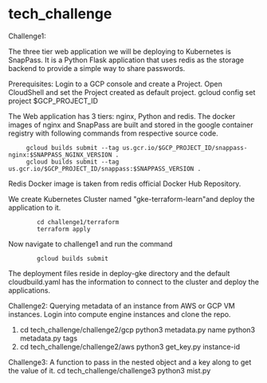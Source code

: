 # tech_challenge
Challenge1:

The three tier web application we will be deploying to Kubernetes is SnapPass. It is a Python Flask application that uses redis as the storage backend to provide a simple way to share passwords.

Prerequisites: Login to a GCP console and create a Project. Open CloudShell and set the Project created as default project.
   gcloud config set project $GCP_PROJECT_ID

The Web application has 3 tiers: nginx, Python and redis. The docker images of nginx and SnapPass are built and stored in the google container registry with following commands from respective source code. 

         gcloud builds submit --tag us.gcr.io/$GCP_PROJECT_ID/snappass-nginx:$SNAPPASS_NGINX_VERSION .
         gcloud builds submit --tag us.gcr.io/$GCP_PROJECT_ID/snappass:$SNAPPASS_VERSION .

Redis Docker image is taken from redis official Docker Hub Repository.


We create Kubernetes Cluster named "gke-terraform-learn"and deploy the application to it. 


            cd challenge1/terraform 
            terraform apply 
Now navigate to challenge1 and run the command 

      
            gcloud builds submit 
The deployment files reside in deploy-gke directory and the default cloudbuild.yaml has the information to connect to the cluster and deploy the applications.

Challenge2: 
Querying metadata of an instance from AWS or GCP VM instances. 
 Login into compute engine instances and clone the repo.
 1. cd tech_challenge/challenge2/gcp 
    python3 metadata.py name
    python3 metadata.py tags
 2. cd tech_challenge/challenge2/aws
    python3 get_key.py instance-id

Challenge3:
A function to pass in the nested object and a key along to get the value of it. 
 cd tech_challenge/challenge3
 python3 mist.py 
 
